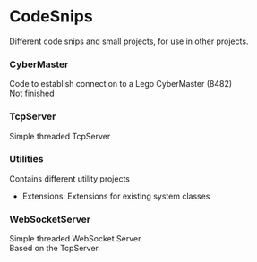 # CodeSnips
Different code snips and small projects, for use in other projects.

### CyberMaster
Code to establish connection to a Lego CyberMaster (8482)  
Not finished

### TcpServer
Simple threaded TcpServer

### Utilities
Contains different utility projects
* Extensions: Extensions for existing system classes

### WebSocketServer
Simple threaded WebSocket Server.  
Based on the TcpServer.
